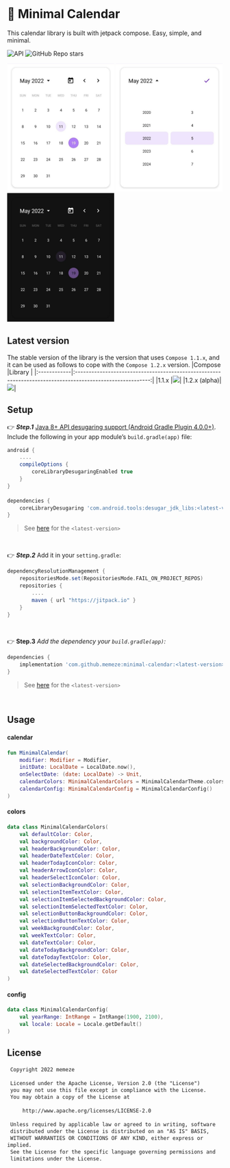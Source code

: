 # 📅 Minimal Calendar 
This calendar library is built with jetpack compose. Easy, simple, and minimal.  

![API](https://img.shields.io/badge/API-21+-blue) 
![GitHub Repo stars](https://img.shields.io/github/stars/memeze/minimal-calendar?color=yellow)

<img src="image/minimal-calendar-main.jpg" width="250" height="300"/> <img src="image/minimal-calendar-select.jpg" width="250" height="300"/> <img src="image/minimal-calendar-dark.jpg" width="250" height="300"/>

## Latest version
The stable version of the library is the version that uses `Compose 1.1.x`, and it can be used as follows to cope with the `Compose 1.2.x` version.
|Compose      |Library                                                                                                    |
|:------------|:---------------------------------------------------------------------------------------------------------:|
|1.1.x        |[![](https://img.shields.io/badge/JitPack-v1.0.9-brightgreen)](https://jitpack.io/#memeze/minimal-calendar)|
|1.2.x (alpha)|[![](https://img.shields.io/badge/JitPack-v1.1.7-brightgreen)](https://jitpack.io/#memeze/minimal-calendar)|


## Setup
👉 _**Step.1**_ [Java 8+ API desugaring support (Android Gradle Plugin 4.0.0+)](https://developer.android.com/studio/write/java8-support#library-desugaring).  
Include the following in your app module’s `build.gradle(app)` file:
```groovy
android {
    ....
    compileOptions {
        coreLibraryDesugaringEnabled true
    }
}

dependencies {
    coreLibraryDesugaring 'com.android.tools:desugar_jdk_libs:<latest-version>'
}
```
> See [here](https://mvnrepository.com/artifact/com.android.tools/desugar_jdk_libs) for the `<latest-version>`

</br>

👉 _**Step.2**_ Add it in your `setting.gradle`:
```groovy
dependencyResolutionManagement {
    repositoriesMode.set(RepositoriesMode.FAIL_ON_PROJECT_REPOS)
    repositories {
        ....
        maven { url "https://jitpack.io" }
    }
}
```

</br>

👉 **Step.3** _Add the dependency your `build.gradle(app)`:_
```groovy
dependencies {
    implementation 'com.github.memeze:minimal-calendar:<latest-version>'
}
```
> See [here](https://github.com/memeze/minimal-calendar#latest-version) for the `<latest-version>`

</br>

## Usage
#### calendar
```kotlin
fun MinimalCalendar(
    modifier: Modifier = Modifier,
    initDate: LocalDate = LocalDate.now(),
    onSelectDate: (date: LocalDate) -> Unit,
    calendarColors: MinimalCalendarColors = MinimalCalendarTheme.colors(),
    calendarConfig: MinimalCalendarConfig = MinimalCalendarConfig()
)
```
#### colors
```kotlin
data class MinimalCalendarColors(
    val defaultColor: Color,
    val backgroundColor: Color,
    val headerBackgroundColor: Color,
    val headerDateTextColor: Color,
    val headerTodayIconColor: Color,
    val headerArrowIconColor: Color,
    val headerSelectIconColor: Color,
    val selectionBackgroundColor: Color,
    val selectionItemTextColor: Color,
    val selectionItemSelectedBackgroundColor: Color,
    val selectionItemSelectedTextColor: Color,
    val selectionButtonBackgroundColor: Color,
    val selectionButtonTextColor: Color,
    val weekBackgroundColor: Color,
    val weekTextColor: Color,
    val dateTextColor: Color,
    val dateTodayBackgroundColor: Color,
    val dateTodayTextColor: Color,
    val dateSelectedBackgroundColor: Color,
    val dateSelectedTextColor: Color
)
```
#### config
```kotlin
data class MinimalCalendarConfig(
    val yearRange: IntRange = IntRange(1900, 2100),
    val locale: Locale = Locale.getDefault()
)
```

## License
```
 Copyright 2022 memeze

 Licensed under the Apache License, Version 2.0 (the "License")
 you may not use this file except in compliance with the License.
 You may obtain a copy of the License at

     http://www.apache.org/licenses/LICENSE-2.0

 Unless required by applicable law or agreed to in writing, software
 distributed under the License is distributed on an "AS IS" BASIS,
 WITHOUT WARRANTIES OR CONDITIONS OF ANY KIND, either express or implied.
 See the License for the specific language governing permissions and
 limitations under the License.
```
